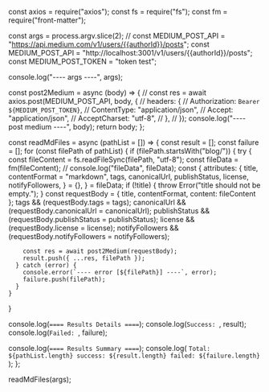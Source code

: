 const axios = require("axios");
const fs = require("fs");
const fm = require("front-matter");

const args = process.argv.slice(2);
// const MEDIUM_POST_API = "https://api.medium.com/v1/users/{{authorId}}/posts";
const MEDIUM_POST_API = "http://localhost:3001/v1/users/{{authorId}}/posts";
const MEDIUM_POST_TOKEN = "token test";

console.log("---- args ----", args);

const post2Medium = async (body) => {
  // const res = await axios.post(MEDIUM_POST_API, body, {
  //   headers: {
  //     Authorization: `Bearer ${MEDIUM_POST_TOKEN}`,
  //     ContentType: "application/json",
  //     Accept: "application/json",
  //     AcceptCharset: "utf-8",
  //   },
  // });
  console.log("---- post medium ----", body);
  return body;
};

const readMdFiles = async (pathList = []) => {
  const result = [];
  const failure = [];
  for (const filePath of pathList) {
    if (filePath.startsWith("blog/")) {
      try {
        const fileContent = fs.readFileSync(filePath, "utf-8");
        const fileData = fm(fileContent);
        // console.log("fileData", fileData);
        const {
          attributes: {
            title,
            contentFormat = "markdown",
            tags,
            canonicalUrl,
            publishStatus,
            license,
            notifyFollowers,
          } = {},
        } = fileData;
        if (!title) {
          throw Error("title should not be empty.");
        }
        const requestBody = { title, contentFormat, content: fileContent };
        tags && (requestBody.tags = tags);
        canonicalUrl && (requestBody.canonicalUrl = canonicalUrl);
        publishStatus && (requestBody.publishStatus = publishStatus);
        license && (requestBody.license = license);
        notifyFollowers && (requestBody.notifyFollowers = notifyFollowers);

        const res = await post2Medium(requestBody);
        result.push({ ...res, filePath });
      } catch (error) {
        console.error(`---- error [${filePath}] ----`, error);
        failure.push(filePath);
      }
    }
  }

  console.log(`==== Results Details ====`);
  console.log(`Success: `, result);
  console.log(`Failed: `, failure);

  console.log(`==== Results Summary ====`);
  console.log(
    `Total: ${pathList.length} success: ${result.length} failed: ${failure.length} `
  );
};

readMdFiles(args);
